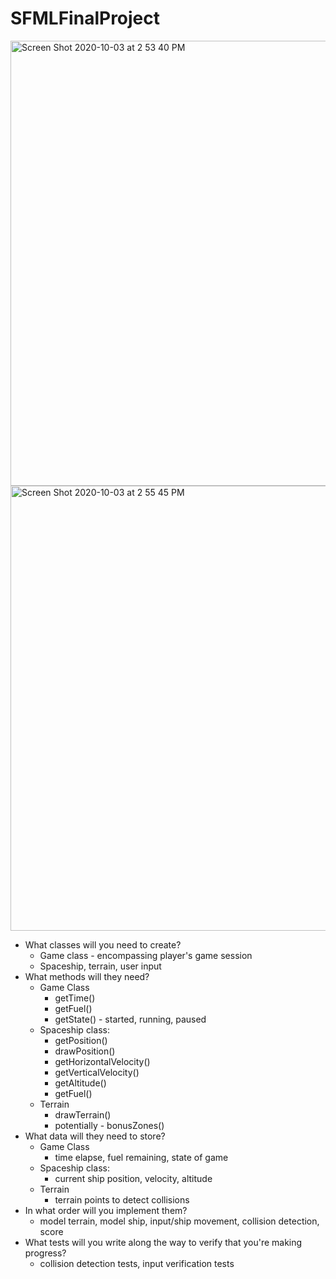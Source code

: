 # SFMLFinalProject

<img width="712" alt="Screen Shot 2020-10-03 at 2 53 40 PM" src="https://user-images.githubusercontent.com/65370643/95001621-d7d9d300-0588-11eb-99e1-3c2bfdbe233d.png">

<img width="712" alt="Screen Shot 2020-10-03 at 2 55 45 PM" src="https://user-images.githubusercontent.com/65370643/95001634-e7591c00-0588-11eb-8180-fe93461f0f7f.png">

* What classes will you need to create?
    * Game class - encompassing player's game session
    * Spaceship, terrain, user input
* What methods will they need?
  * Game Class
    * getTime()
    * getFuel()
    * getState() - started, running, paused
  * Spaceship class:
    * getPosition()
    * drawPosition()
    * getHorizontalVelocity()
    * getVerticalVelocity()
    * getAltitude()
    * getFuel()
  * Terrain
    * drawTerrain()
    * potentially - bonusZones()
* What data will they need to store?
  * Game Class
     * time elapse, fuel remaining, state of game
  * Spaceship class:
     * current ship position, velocity, altitude
  * Terrain
     * terrain points to detect collisions
* In what order will you implement them?
  * model terrain, model ship, input/ship movement, collision detection, score
* What tests will you write along the way to verify that you're making progress?
  * collision detection tests, input verification tests
